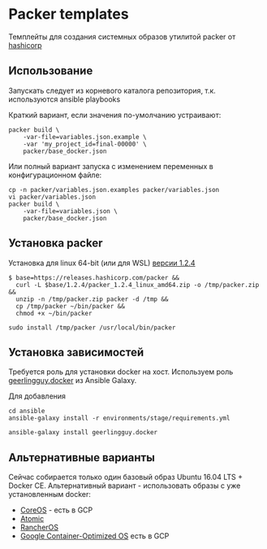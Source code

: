 # Packer templates

Темплейты для создания системных образов утилитой packer
от [hashicorp](https://www.packer.io/)

## Использование

Запускать следует из корневого каталога репозитория, т.к.
используются ansible playbooks

Краткий вариант, если значения по-умолчанию устраивают:
``` text
packer build \
    -var-file=variables.json.example \
    -var 'my_project_id=final-00000' \
    packer/base_docker.json
```

Или полный вариант запуска с изменением переменных
в конфигурационном файле:

``` text
cp -n packer/variables.json.examples packer/variables.json
vi packer/variables.json
packer build \
    -var-file=variables.json \
    packer/base_docker.json
```

## Установка packer
Установка для linux 64-bit (или для WSL)
[версии 1.2.4](https://releases.hashicorp.com/packer/)

``` text
$ base=https://releases.hashicorp.com/packer &&
  curl -L $base/1.2.4/packer_1.2.4_linux_amd64.zip -o /tmp/packer.zip &&
  unzip -n /tmp/packer.zip packer -d /tmp &&
  cp /tmp/packer ~/bin/packer &&
  chmod +x ~/bin/packer

sudo install /tmp/packer /usr/local/bin/packer
```

## Установка зависимостей

Требуется роль для установки docker на хост.
Используем роль [geerlingguy.docker](https://galaxy.ansible.com/geerlingguy/docker)
из Ansible Galaxy.

Для добавления

``` text
cd ansible
ansible-galaxy install -r environments/stage/requirements.yml

ansible-galaxy install geerlingguy.docker
```

## Альтернативные варианты

Сейчас собирается только один базовый образ Ubuntu 16.04 LTS + Docker CE.
Альтернативный вариант - использовать образы с уже установленным docker:

* [CoreOS](https://coreos.com/) - есть в GCP
* [Atomic](http://www.projectatomic.io/)
* [RancherOS](https://rancher.com/rancher-os/)
* [Google Container-Optimized OS](https://cloud.google.com/container-optimized-os/docs/)
  есть в GCP
